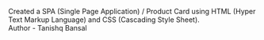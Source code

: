 Created a SPA (Single Page Application) / Product Card using HTML (Hyper Text Markup Language) and CSS (Cascading Style Sheet).
<br>
Author - Tanishq Bansal 
